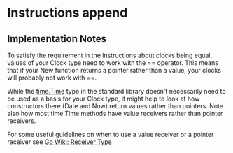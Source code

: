 # Instructions append

## Implementation Notes

To satisfy the requirement in the instructions about clocks being equal, values of
your Clock type need to work with the == operator. This means that if your
New function returns a pointer rather than a value, your clocks will
probably not work with ==.

While the [time.Time](https://golang.org/pkg/time/#Time) type in the standard library
doesn't necessarily need to be used as a basis for your Clock type, it might
help to look at how constructors there (Date and Now) return values rather
than pointers. Note also how most time.Time methods have value receivers
rather than pointer receivers.

For some useful guidelines on when to use a value receiver or a pointer
receiver see [Go Wiki: Receiver Type](https://go.dev/wiki/CodeReviewComments#receiver-type)
